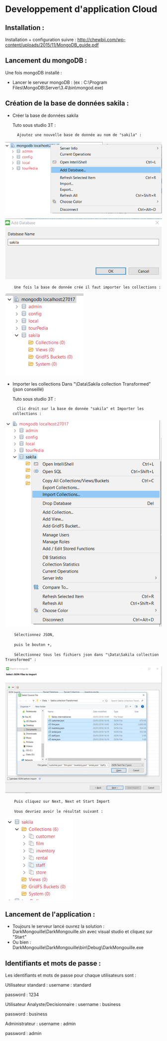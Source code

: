 # Developpement d'application Cloud

## Installation :

Installation + configuration suivre : http://chewbii.com/wp-content/uploads/2015/11/MongoDB_guide.pdf

## Lancement du mongoDB :
Une fois mongoDB installé : 
- Lancer le serveur mongoDB : (ex : C:\Program Files\MongoDB\Server\3.4\bin\mongod.exe)

## Création de la base de données sakila :

- Créer la base de données sakila
	
	Tuto sous studio 3T :
		
		Ajoutez une nouvelle base de donnée au nom de "sakila" :
		
![alt text](https://github.com/yasmeentrifiss/DarkMongouille/blob/master/Docs/img/img1.png?raw=true)
		
![alt text](https://github.com/yasmeentrifiss/DarkMongouille/blob/master/Docs/img/img2.png?raw=true)
		
		Une fois la base de donnée crée il faut importer les collections :
		
![alt text](https://github.com/yasmeentrifiss/DarkMongouille/blob/master/Docs/img/img3.png?raw=true)

- Importer les collections Dans "\Data\Sakila collection Transformed" (json conseillé)
	
	Tuto sous studio 3T :
		
		Clic droit sur la base de donnée "sakila" et Importer les collections :
		
![alt text](https://github.com/yasmeentrifiss/DarkMongouille/blob/master/Docs/img/img4.png?raw=true)
		
		Sélectionnez JSON,
		
		puis le bouton +,
		
		Sélectionnez tous les fichiers json dans "\Data\Sakila collection Transformed" :
		
![alt text](https://github.com/yasmeentrifiss/DarkMongouille/blob/master/Docs/img/img5.png?raw=true)
		
		Puis cliquez sur Next, Next et Start Import
		
		Vous devriez avoir le résultat suivant :
		
![alt text](https://github.com/yasmeentrifiss/DarkMongouille/blob/master/Docs/img/img6.png?raw=true)

## Lancement de l'application :

- Toujours le serveur lancé ouvrez la solution : DarkMongouille\DarkMongouille.sln avec visual studio et cliquez sur "Start"
- Ou bien : DarkMongouille\DarkMongouille\bin\Debug\DarkMongouille.exe

## Identifiants et mots de passe :

Les identifiants et mots de passe pour chaque utilisateurs sont :


Utilisateur standard :
username : standard

password : 1234

Utilisateur Analyste/Decisionnaire :
username : business

password : business

Administrateur : 
username : admin

password : admin